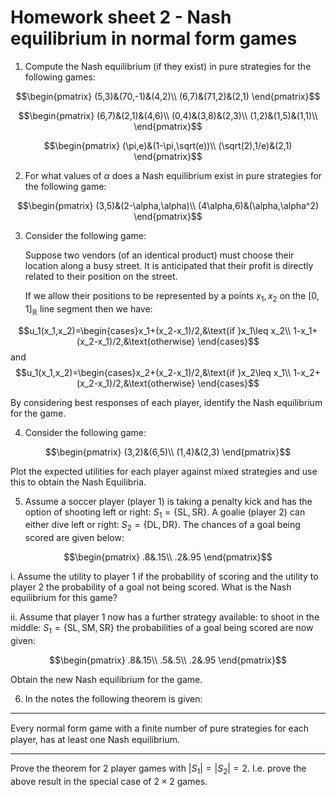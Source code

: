 # Homework sheet 2 - Nash equilibrium in normal form games

1. Compute the Nash equilibrium (if they exist) in pure strategies for the following games:

$$\begin{pmatrix}
(5,3)&(70,-1)&(4,2)\\
(6,7)&(71,2)&(2,1)
\end{pmatrix}$$

$$\begin{pmatrix}
(6,7)&(2,1)&(4,6)\\
(0,4)&(3,8)&(2,3)\\
(1,2)&(1,5)&(1,1)\\
\end{pmatrix}$$

$$\begin{pmatrix}
(\pi,e)&(1-\pi,\sqrt(e))\\
(\sqrt(2),1/e)&(2,1)
\end{pmatrix}$$


2. For what values of $\alpha$ does a Nash equilibrium exist in pure strategies for the following game:

$$\begin{pmatrix}
(3,5)&(2-\alpha,\alpha)\\
(4\alpha,6)&(\alpha,\alpha^2)
\end{pmatrix}$$

3. Consider the following game:

    Suppose two vendors (of an identical product) must choose their location along a busy street. It is anticipated that their profit is directly related to their position on the street.

    If we allow their positions to be represented by a points $x_1, x_2$ on the $[0,1]_{\mathbb{R}}$ line segment then we have:

$$u_1(x_1,x_2)=\begin{cases}x_1+(x_2-x_1)/2,&\text{if }x_1\leq x_2\\
1-x_1+(x_2-x_1)/2,&\text{otherwise}
\end{cases}$$
and
$$u_1(x_1,x_2)=\begin{cases}x_2+(x_2-x_1)/2,&\text{if }x_2\leq x_1\\
1-x_2+(x_2-x_1)/2,&\text{otherwise}
\end{cases}$$

By considering best responses of each player, identify the Nash equilibrium for the game.

4. Consider the following game:

$$\begin{pmatrix}
(3,2)&(6,5)\\
(1,4)&(2,3)
\end{pmatrix}$$


Plot the expected utilities for each player against mixed strategies and use this to obtain the Nash Equilibria.

5. Assume a soccer player (player 1) is taking a penalty kick and has the option of shooting left or right: $S_1=\{\text{SL},\text{SR}\}$. A goalie (player 2) can either dive left or right: $S_2=\{\text{DL}, \text{DR}\}$. The chances of a goal being scored are given below:

$$\begin{pmatrix}
.8&.15\\
.2&.95
\end{pmatrix}$$

i. Assume the utility to player 1 if the probability of scoring and the utility to player 2 the probability of a goal not being scored. What is the Nash equilibrium for this game?

ii. Assume that player 1 now has a further strategy available: to shoot in the middle: $S_1=\{\text{SL},\text{SM}, \text{SR}\}$ the probabilities of a goal being scored are now given:

$$\begin{pmatrix}
.8&.15\\
.5&.5\\
.2&.95
\end{pmatrix}$$

Obtain the new Nash equilibrium for the game.

6. In the notes the following theorem is given:

---

Every normal form game with a ﬁnite number of pure strategies for each player, has at least one Nash equilibrium.

---

Prove the theorem for 2 player games with $|S_1|=|S_2|=2$. I.e. prove the above result in the special case of $2\times 2$ games.
